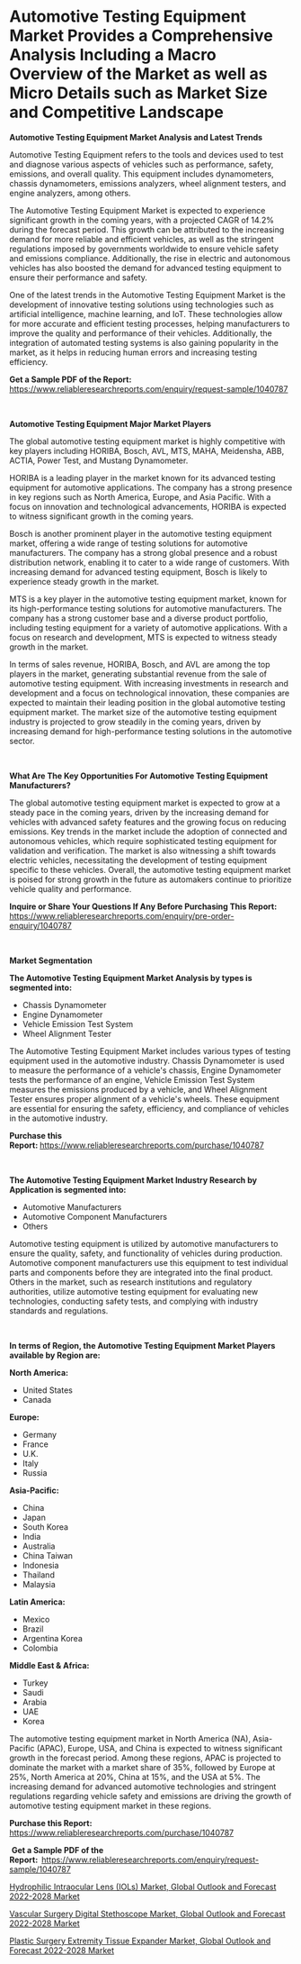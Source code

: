 <p><h1>Automotive Testing Equipment Market Provides a Comprehensive Analysis Including a Macro Overview of the Market as well as Micro Details such as Market Size and Competitive Landscape</h1></p><p><strong>Automotive Testing Equipment Market Analysis and Latest Trends</strong></p>
<p><p>Automotive Testing Equipment refers to the tools and devices used to test and diagnose various aspects of vehicles such as performance, safety, emissions, and overall quality. This equipment includes dynamometers, chassis dynamometers, emissions analyzers, wheel alignment testers, and engine analyzers, among others.</p><p>The Automotive Testing Equipment Market is expected to experience significant growth in the coming years, with a projected CAGR of 14.2% during the forecast period. This growth can be attributed to the increasing demand for more reliable and efficient vehicles, as well as the stringent regulations imposed by governments worldwide to ensure vehicle safety and emissions compliance. Additionally, the rise in electric and autonomous vehicles has also boosted the demand for advanced testing equipment to ensure their performance and safety.</p><p>One of the latest trends in the Automotive Testing Equipment Market is the development of innovative testing solutions using technologies such as artificial intelligence, machine learning, and IoT. These technologies allow for more accurate and efficient testing processes, helping manufacturers to improve the quality and performance of their vehicles. Additionally, the integration of automated testing systems is also gaining popularity in the market, as it helps in reducing human errors and increasing testing efficiency.</p></p>
<p><strong>Get a Sample PDF of the Report:&nbsp;</strong> <a href="https://www.reliableresearchreports.com/enquiry/request-sample/1040787">https://www.reliableresearchreports.com/enquiry/request-sample/1040787</a></p>
<p>&nbsp;</p>
<p><strong>Automotive Testing Equipment Major Market Players</strong></p>
<p><p>The global automotive testing equipment market is highly competitive with key players including HORIBA, Bosch, AVL, MTS, MAHA, Meidensha, ABB, ACTIA, Power Test, and Mustang Dynamometer. </p><p>HORIBA is a leading player in the market known for its advanced testing equipment for automotive applications. The company has a strong presence in key regions such as North America, Europe, and Asia Pacific. With a focus on innovation and technological advancements, HORIBA is expected to witness significant growth in the coming years.</p><p>Bosch is another prominent player in the automotive testing equipment market, offering a wide range of testing solutions for automotive manufacturers. The company has a strong global presence and a robust distribution network, enabling it to cater to a wide range of customers. With increasing demand for advanced testing equipment, Bosch is likely to experience steady growth in the market.</p><p>MTS is a key player in the automotive testing equipment market, known for its high-performance testing solutions for automotive manufacturers. The company has a strong customer base and a diverse product portfolio, including testing equipment for a variety of automotive applications. With a focus on research and development, MTS is expected to witness steady growth in the market.</p><p>In terms of sales revenue, HORIBA, Bosch, and AVL are among the top players in the market, generating substantial revenue from the sale of automotive testing equipment. With increasing investments in research and development and a focus on technological innovation, these companies are expected to maintain their leading position in the global automotive testing equipment market. The market size of the automotive testing equipment industry is projected to grow steadily in the coming years, driven by increasing demand for high-performance testing solutions in the automotive sector.</p></p>
<p>&nbsp;</p>
<p><strong>What Are The Key Opportunities For Automotive Testing Equipment Manufacturers?</strong></p>
<p><p>The global automotive testing equipment market is expected to grow at a steady pace in the coming years, driven by the increasing demand for vehicles with advanced safety features and the growing focus on reducing emissions. Key trends in the market include the adoption of connected and autonomous vehicles, which require sophisticated testing equipment for validation and verification. The market is also witnessing a shift towards electric vehicles, necessitating the development of testing equipment specific to these vehicles. Overall, the automotive testing equipment market is poised for strong growth in the future as automakers continue to prioritize vehicle quality and performance.</p></p>
<p><strong>Inquire or Share Your Questions If Any Before Purchasing This Report:</strong> <a href="https://www.reliableresearchreports.com/enquiry/pre-order-enquiry/1040787">https://www.reliableresearchreports.com/enquiry/pre-order-enquiry/1040787</a></p>
<p>&nbsp;</p>
<p><strong>Market Segmentation</strong></p>
<p><strong>The Automotive Testing Equipment Market Analysis by types is segmented into:</strong></p>
<p><ul><li>Chassis Dynamometer</li><li>Engine Dynamometer</li><li>Vehicle Emission Test System</li><li>Wheel Alignment Tester</li></ul></p>
<p><p>The Automotive Testing Equipment Market includes various types of testing equipment used in the automotive industry. Chassis Dynamometer is used to measure the performance of a vehicle's chassis, Engine Dynamometer tests the performance of an engine, Vehicle Emission Test System measures the emissions produced by a vehicle, and Wheel Alignment Tester ensures proper alignment of a vehicle's wheels. These equipment are essential for ensuring the safety, efficiency, and compliance of vehicles in the automotive industry.</p></p>
<p><strong>Purchase this Report:&nbsp;</strong><a href="https://www.reliableresearchreports.com/purchase/1040787">https://www.reliableresearchreports.com/purchase/1040787</a></p>
<p>&nbsp;</p>
<p><strong>The Automotive Testing Equipment Market Industry Research by Application is segmented into:</strong></p>
<p><ul><li>Automotive Manufacturers</li><li>Automotive Component Manufacturers</li><li>Others</li></ul></p>
<p><p>Automotive testing equipment is utilized by automotive manufacturers to ensure the quality, safety, and functionality of vehicles during production. Automotive component manufacturers use this equipment to test individual parts and components before they are integrated into the final product. Others in the market, such as research institutions and regulatory authorities, utilize automotive testing equipment for evaluating new technologies, conducting safety tests, and complying with industry standards and regulations.</p></p>
<p>&nbsp;</p>
<p><strong>In terms of Region, the Automotive Testing Equipment Market Players available by Region are:</strong></p>
<p>
    <p> <strong> North America: </strong>
        <ul>
            <li>United States</li>
            <li>Canada</li>
        </ul>
        </p> 
    <p> <strong> Europe: </strong>
        <ul>
            <li>Germany</li>
            <li>France</li>
            <li>U.K.</li>
            <li>Italy</li>
            <li>Russia</li>
        </ul>
        </p> 
    <p> <strong> Asia-Pacific: </strong>
        <ul>
            <li>China</li>
            <li>Japan</li>
            <li>South Korea</li>
            <li>India</li>
            <li>Australia</li>
            <li>China Taiwan</li>
            <li>Indonesia</li>
            <li>Thailand</li>
            <li>Malaysia</li>
        </ul>
        </p> 
    <p> <strong> Latin America: </strong>
        <ul>
            <li>Mexico</li>
            <li>Brazil</li>
            <li>Argentina Korea</li>
            <li>Colombia</li>
        </ul>
        </p> 
    <p> <strong> Middle East & Africa: </strong>
        <ul>
            <li>Turkey</li>
            <li>Saudi</li>
            <li>Arabia</li>
            <li>UAE</li>
            <li>Korea</li>
        </ul>
    </p>
    </p>
<p><p>The automotive testing equipment market in North America (NA), Asia-Pacific (APAC), Europe, USA, and China is expected to witness significant growth in the forecast period. Among these regions, APAC is projected to dominate the market with a market share of 35%, followed by Europe at 25%, North America at 20%, China at 15%, and the USA at 5%. The increasing demand for advanced automotive technologies and stringent regulations regarding vehicle safety and emissions are driving the growth of automotive testing equipment market in these regions.</p></p>
<p><strong>Purchase this Report: </strong><a href="https://www.reliableresearchreports.com/purchase/1040787">https://www.reliableresearchreports.com/purchase/1040787</a></p>
<p>&nbsp;<strong>Get a Sample PDF of the Report:&nbsp;&nbsp;</strong><a href="https://www.reliableresearchreports.com/enquiry/request-sample/1040787">https://www.reliableresearchreports.com/enquiry/request-sample/1040787</a></p>
<p><strong></strong></p>
<p><p><a href="https://view.publitas.com/reportprime-1/hydrophilic-intraocular-lens-iols-market-global-outlook-and-forecast-2022-2028-market-research-report-unlocks-analysis-on-the-market-financial-status-market-size-and-market-revenue-upto-2030/">Hydrophilic Intraocular Lens (IOLs) Market, Global Outlook and Forecast 2022-2028 Market</a></p><p><a href="https://view.publitas.com/reportprime-1/vascular-surgery-digital-stethoscope-market-global-outlook-and-forecast-2022-2028-market-challenges-opportunities-and-growth-drivers-and-major-market-players-forecasted-for-period-from-2023-2030/">Vascular Surgery Digital Stethoscope Market, Global Outlook and Forecast 2022-2028 Market</a></p><p><a href="https://view.publitas.com/reportprime-1/decoding-the-plastic-surgery-extremity-tissue-expander-market-global-outlook-and-forecast-2022-2028-market-a-deep-dive-into-the-latest-market-trends-market-segmentation-and-competitive-analysis/">Plastic Surgery Extremity Tissue Expander Market, Global Outlook and Forecast 2022-2028 Market</a></p></p>